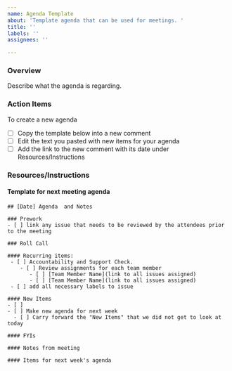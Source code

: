 ```yaml
---
name: Agenda Template
about: 'Template agenda that can be used for meetings. '
title: ''
labels: ''
assignees: ''

---
```


### Overview
Describe what the agenda is regarding. 

### Action Items
To create a new agenda
- [ ]  Copy the template below into a new comment
- [ ]  Edit the text you pasted with new items for your agenda
- [ ]  Add the link to the new comment with its date under Resources/Instructions

### Resources/Instructions

#### Template for next meeting agenda
```
## [Date] Agenda  and Notes

### Prework
- [ ] link any issue that needs to be reviewed by the attendees prior to the meeting 

### Roll Call

#### Recurring items: 
 - [ ] Accountability and Support Check.
    - [ ] Review assignments for each team member 
       - [ ] [Team Member Name](link to all issues assigned)
       - [ ] [Team Member Name](link to all issues assigned)
 - [ ] add all necessary labels to issue 

#### New Items
- [ ] 
- [ ] Make new agenda for next week
  - [ ] Carry forward the "New Items" that we did not get to look at today

#### FYIs

#### Notes from meeting

#### Items for next week's agenda
```
